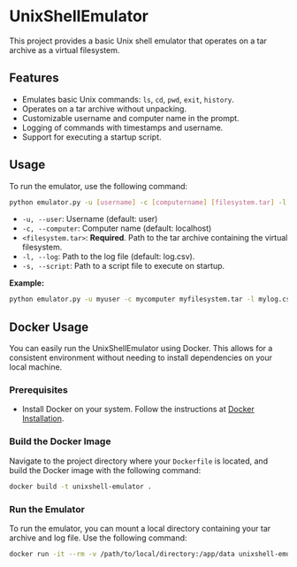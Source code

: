 # UnixShellEmulator
 
This project provides a basic Unix shell emulator that operates on a tar archive as a virtual filesystem.

## Features

* Emulates basic Unix commands: `ls`, `cd`, `pwd`, `exit`, `history`.
* Operates on a tar archive without unpacking.
* Customizable username and computer name in the prompt.
* Logging of commands with timestamps and username.
* Support for executing a startup script.

## Usage

To run the emulator, use the following command:

```bash
python emulator.py -u [username] -c [computername] [filesystem.tar] -l [logfile.csv] -s [script.txt]
```

*  `-u, --user`:  Username (default: user)
*  `-c, --computer`: Computer name (default: localhost)
*  `<filesystem.tar>`: **Required**. Path to the tar archive containing the virtual filesystem.
*  `-l, --log`: Path to the log file (default: log.csv).
*  `-s, --script`: Path to a script file to execute on startup.

**Example:**

```bash
python emulator.py -u myuser -c mycomputer myfilesystem.tar -l mylog.csv -s myscript.txt 
```

## Docker Usage

You can easily run the UnixShellEmulator using Docker. This allows for a consistent environment without needing to install dependencies on your local machine.

### Prerequisites

- Install Docker on your system. Follow the instructions at [Docker Installation](https://docs.docker.com/get-docker/).

### Build the Docker Image

Navigate to the project directory where your `Dockerfile` is located, and build the Docker image with the following command:

```bash
docker build -t unixshell-emulator .
```

### Run the Emulator

To run the emulator, you can mount a local directory containing your tar archive and log file. Use the following command:

```bash
docker run -it --rm -v /path/to/local/directory:/app/data unixshell-emulator /app/data/filesystem.tar -u [username] -c [computername] -l /app/data/logfile.csv -s /app/data/script.txt
```
